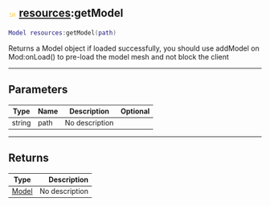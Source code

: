 ## ![shared](../../.gitbook/assets/shared.png) [resources](./readme/resources.md):getModel

```lua
Model resources:getModel(path)
```

Returns a Model object if loaded successfully, you should use addModel on Mod:onLoad() to pre-load the model mesh and not block the client

------
## Parameters

| Type   | Name | Description | Optional |
| ------ | ---- | ----------- | -------: |
| string | path | No description |  |


------
## Returns

| Type   | Description |
| ------ | ----------: |
| [Model](./readme/model.md) | No description |

